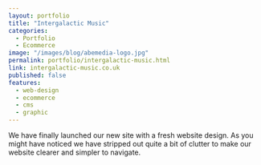 ```yaml
---
layout: portfolio
title: "Intergalactic Music"
categories: 
  - Portfolio
  - Ecommerce
image: "/images/blog/abemedia-logo.jpg"
permalink: portfolio/intergalactic-music.html
link: intergalactic-music.co.uk
published: false
features:
  - web-design
  - ecommerce
  - cms
  - graphic
---
```


We have finally launched our new site with a fresh website design. 
As you might have noticed we have stripped out quite a bit of clutter to make our website clearer and simpler to navigate.
